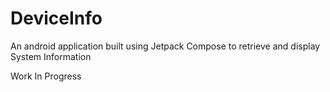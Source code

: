 # DeviceInfo

An android application built using Jetpack Compose to retrieve and display System Information

Work In Progress

